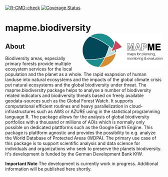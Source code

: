 <!-- badges: start -->
  [![R-CMD-check](https://github.com/mapme-initiative/mapme.biodiversity/workflows/R-CMD-check/badge.svg)](https://github.com/mapme-initiative/mapme.biodiversity/actions)
  [![Coverage Status](https://img.shields.io/codecov/c/github/mapme-initiative/mapme.biodiversity/master.svg)](https://codecov.io/github/mapme-initiative/mapme.biodiversity?branch=master)
  <!-- badges: end -->

# mapme.biodiversity <img src="man/figures/logo.png" align="right" height="110"/>

## About

Biodiversity areas, especially primary forests provide multiple ecosystem services for the local population and the planet as a whole. The rapid exapnsion of human landuse into natural ecosystems and the impacts of the global climate crisis put natural ecosystems and the global biodiversity under threat. The mapme.biodiversity
package helps to analyse a number of biodiversity related indicators and biodiversity threats based on freely available geodata-sources such as the Global Forest Watch. It supports computational efficient routines and heavy parallelization in cloud-infrastructures such as AWS or AZURE using in the statistical programming language R. The package allows for the analysis of global biodiversity portfolios with a thousand or millions of AOIs which is normally only possible on dedicated plattforms such as the Google Earth Engine. This package is plattform agnostic and provides the possibility to e.g. analyze the World Database of Protected Areas (WDPA). The primary use case of this package is to support scientific analysis and data science for individuals and organizations who seek to preserve the planets biodiversity. It's development is funded by the German Development Bank KfW.  


**Important Note** 
The development is currently work in progress. Additional information will be published here shortly.
